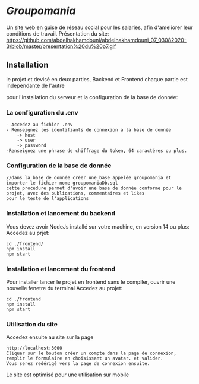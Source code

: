 # _Groupomania_
Un site web en guise de réseau social pour les salaries, afin d'ameliorer leur conditions de travail.
Présentation du site: 
    https://github.com/abdelhakhamdouni/abdelhakhamdouni_07_03082020-3/blob/master/presentation%20du%20p7.gif
    
## Installation

le projet et devisé en deux parties, Backend et Frontend
chaque partie est independante de l'autre

pour l'installation du serveur et la configuration de la base de donnée:
### La configuration du .env

    - Accedez au fichier .env
    - Renseignez les identifiants de connexion a la base de donnée
        -> host
        -> user
        -> password
    -Renseignez une phrase de chiffrage du token, 64 caractéres ou plus.
    
### Configuration de la base de donnée

    //dans la base de donnée créer une base appelée groupomania et importer le fichier nome groupomaniaDb.sql
    cette procédure permet d'avoir une base de donnée conforme pour le projet, avec des publications, commentaires et likes 
    pour le teste de l'applications

### Installation et lancement du backend
Vous devez avoir NodeJs installé sur votre machine, en version 14 ou plus:
Accedez au prjet: 

    cd ./frontend/
    npm install
    npm start

### Installation et lancement du frontend
Pour installer lancer le projet en frontend sans le compiler, ouvrir une nouvelle fenetre du terminal
Accedez au projet: 

    cd ./frontend
    npm install
    npm start

### Utilisation du site
Accedez ensuite au site sur la page 

    http://localhost:3000
    Cliquer sur le bouton créer un compte dans la page de connexion, remplir le formulaire en choisissant un avatar. et valider.
    Vous serez redérigé vers la page de connexion ensuite.

Le site est optimisé pour une utilisation sur mobile
